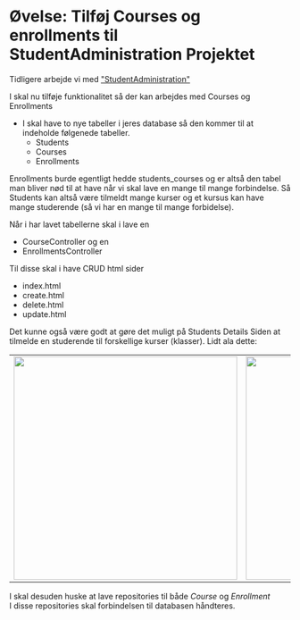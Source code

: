 # Øvelse: Tilføj Courses og enrollments til StudentAdministration Projektet

Tidligere arbejde vi med ["StudentAdministration"](https://github.com/dat17v1/StudentAdministration)

I skal nu tilføje funktionalitet så der kan arbejdes med Courses og Enrollments

* I skal have to nye tabeller i jeres database så den kommer til at indeholde følgenede tabeller. 
  * Students
  * Courses
  * Enrollments
  
Enrollments burde egentligt hedde students_courses og er altså den tabel man bliver nød til at have når vi skal lave en mange til mange forbindelse.
Så Students kan altså være tilmeldt mange kurser og et kursus kan have mange studerende (så vi har en mange til mange forbidelse).

Når i har lavet tabellerne skal i lave en 
* CourseController og en 
* EnrollmentsController

Til disse skal i have CRUD html sider
* index.html
* create.html
* delete.html
* update.html

Det kunne også være godt at gøre det muligt på Students Details Siden at tilmelde en studerende til forskellige kurser (klasser). Lidt ala dette: 

<table>
<tr>
<td><img src="https://github.com/dat17v1/2_18_mange_til_mange_forbindelser/blob/master/img/Screen%20Shot%202017-10-23%20at%2023.13.53.png" width="400px" /></td>
<td><img src="https://github.com/dat17v1/2_18_mange_til_mange_forbindelser/blob/master/img/Screen%20Shot%202017-10-23%20at%2023.17.21.png" width="400px" /></td>
</tr>
</table>

I skal desuden huske at lave repositories til både *Course* og *Enrollment*    
I disse repositories skal forbindelsen til databasen håndteres.


